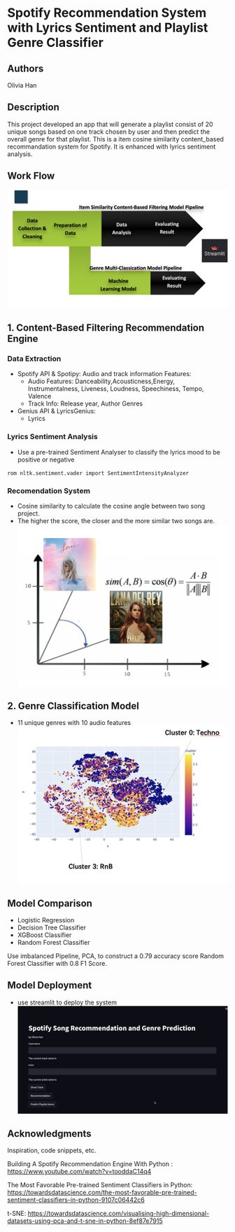 # Spotify  Recommendation System with Lyrics Sentiment and Playlist Genre Classifier

## Authors

Olivia Han

## Description

This project developed an app that will generate a playlist consist of 20 unique songs based on one track chosen by user and then predict the overall genre for that playlist. 
This is a item cosine similarity content_based recommandation system for Spotify. It is enhanced with lyrics sentiment analysis.



## Work Flow

![My Image](project_overflow.png)



## 1. Content-Based Filtering Recommendation Engine

### Data Extraction

* Spotify API & Spotipy: Audio and track information Features:
    * Audio Features: Danceability,Acousticness,Energy, Instrumentalness, Liveness, Loudness, Speechiness, Tempo, Valence
    * Track Info:
    Release year, Author Genres
* Genius API & LyricsGenius:
    * Lyrics


### Lyrics Sentiment Analysis

* Use a pre-trained Sentiment Analyser to classify the lyrics mood to be positive or negative


```
rom nltk.sentiment.vader import SentimentIntensityAnalyzer
```

### Recomendation System
* Cosine similarity to calculate the cosine angle between two song project.
* The higher the score, the closer and the more similar two songs are.
![My Image](cosine_sim.png)


## 2. Genre Classification Model
* 11 unique genres with 10 audio features
![My Image](cluster.png)




## Model Comparison
* Logistic Regression
* Decision Tree Classifier
* XGBoost Classifier
* Random Forest Classifier

Use imbalanced Pipeline, PCA, to construct a 0.79 accuracy score Random Forest Classifier with 0.8 F1 Score. 




## Model Deployment
* use streamlit to deploy the system
![My Image](UI_app.png)


## Acknowledgments

Inspiration, code snippets, etc.

Building A Spotify Recommendation Engine With Python : https://www.youtube.com/watch?v=tooddaC14q4 

The Most Favorable Pre-trained Sentiment Classifiers in Python: https://towardsdatascience.com/the-most-favorable-pre-trained-sentiment-classifiers-in-python-9107c06442c6 

t-SNE: https://towardsdatascience.com/visualising-high-dimensional-datasets-using-pca-and-t-sne-in-python-8ef87e7915 